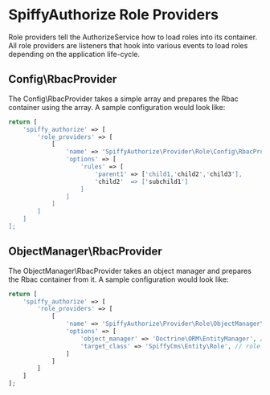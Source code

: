 # SpiffyAuthorize Role Providers

Role providers tell the AuthorizeService how to load roles into its container. All role providers are listeners
that hook into various events to load roles depending on the application life-cycle.

## Config\RbacProvider

The Config\RbacProvider takes a simple array and prepares the Rbac container using the array. A sample configuration
would look like:

```php
return [
    'spiffy_authorize' => [
        'role_providers' => [
            [
                'name' => 'SpiffyAuthorize\Provider\Role\Config\RbacProvider',
                'options' => [
                    'rules' => [
                        'parent1' => ['child1,'child2','child3'],
                        'child2'  => ['subchild1']
                    ]
                ]
            ]
        ]
    ]
];
```

## ObjectManager\RbacProvider

The ObjectManager\RbacProvider takes an object manager and prepares the Rbac container from it. A sample
configuration would look like:

```php
return [
    'spiffy_authorize' => [
        'role_providers' => [
            [
                'name' => 'SpiffyAuthorize\Provider\Role\ObjectManager\RbacProvider',
                'options' => [
                    'object_manager' => 'Doctrine\ORM\EntityManager', // service manager name of object manager instance
                    'target_class' => 'SpiffyCms\Entity\Role', // role entity class
                ]
            ]
        ]
    ]
];
```